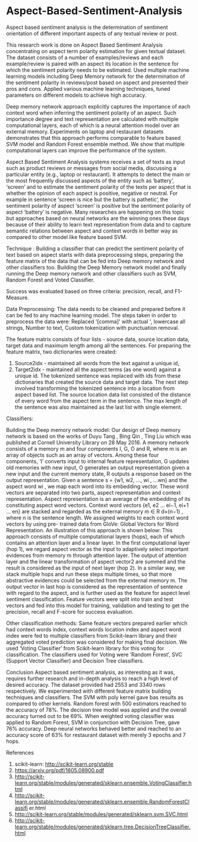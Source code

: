 # Aspect-Based-Sentiment-Analysis
Aspect based sentiment analysis is the determination of sentiment orientation of different important aspects of any textual review or post. 

This research work is done on Aspect Based Sentiment Analysis concentrating on aspect term polarity estimation for given textual dataset. The dataset consists of a number of examples/reviews and each example/review is paired with an aspect its location in the sentence for which the sentiment polarity needs to be estimated. Used multiple machine learning models including Deep Memory network for the determination of the sentiment polarity in reviews/post based on aspect and presented their pros and cons. Applied various machine learning techniques, tuned parameters on different models to achieve high accuracy. 

Deep memory network approach explicitly captures the importance of each context word when inferring the sentiment polarity of an aspect. Such importance degree and text representation are calculated with multiple computational layers, each of which is a neural attention model over an external memory. Experiments on laptop and restaurant datasets demonstrates that this approach performs comparable to feature based SVM model and Random Forest ensemble method. We show that multiple computational layers can improve the performance of the system.

Aspect Based Sentiment Analysis systems receives a set of texts as input such as product reviews or messages from social media, discussing a particular entity (e.g., laptop or restaurant). It attempts to detect the main or the most frequently discussed aspects of the entity such as ‘battery’, ‘screen’ and to estimate the sentiment polarity of the texts per aspect that is whether the opinion of each aspect is positive, negative or neutral. For example in sentence ‘screen is nice but the battery is pathetic’, the sentiment polarity of aspect ‘screen’ is positive but the sentiment polarity of aspect ‘battery’ is negative.
Many researches are happening on this topic but approaches based on neural networks are the winning ones these days because of their ability to learn text representation from data and to capture semantic relations between aspect and context words in better way as compared to other model like feature based SVM.

Technique :
Building a classifier that can predict the sentiment polarity of text based on aspect starts with data preprocessing steps, preparing the feature matrix of the data that can be fed into Deep memory network and other classifiers too. Building the Deep Memory network model and finally running the Deep memory network and other classifiers such as SVM, Random Forest and Voted Classifier. 

Success was evaluated based on three criteria: precision, recall, and F1-Measure.

Data Preprocessing:
The data needs to be cleaned and prepared before it can be fed to any machine learning model.
The steps taken in order to preprocess the data were: 
Replaced '[comma]' with actual ', lowercase all strings, Number to text, Custom tokenization with punctuation removal.

The feature matrix consists of four lists - source data, source location data, target data and maximum length among all the sentences. For preparing the feature matrix, two dictionaries were created: 
1. Source2idx - maintained all words from the text against a unique id, 
2. Target2idx - maintained all the aspect terms (as one word) against a unique id. 
The tokenized sentence was replaced with ids from these dictionaries that created the source data and target data. The next
step involved transforming the tokenized sentence into a location from aspect based list. The source location data list consisted of the distance of every word from the aspect term in the sentence. The max length of the sentence was also maintained as the last list with single element.

Classifiers:

Building the Deep memory network model:
Our design of Deep memory network is based on the works of Duyu Tang , Bing Qin , Ting Liu which was published at Cornell University Library on 28 May 2016. A memory network consists of a memory m and four components I, G, O and R, where m is an array of objects such as an array of vectors. Among these four components, ‘I’ converts input to internal feature representation, G updates old memories with new input, O generates an output representation given a new input and the current memory state, R outputs a response based on the output representation. Given a sentence s = {w1, w2, ..., wi , ...wn} and the aspect word wi , we map each word into its embedding vector. These word vectors are separated into two parts, aspect representation and context representation. Aspect representation is an average of the embedding of its constituting aspect word vectors. Context word vectors {e1, e2 ... ei−1, ei+1 ... en} are stacked and regarded as the external memory m ∈ R d×(n−1) , where n is the sentence length. We assigned weights to each context word vectors by using pre- trained data from GloVe: Global Vectors for Word Representation. An illustration of this approach is shown below: This approach consists of multiple computational layers (hops), each of which contains an attention layer and a linear layer. In the first computational layer (hop 1), we regard aspect vector as the input to adaptively select important evidences from memory m through attention layer.
The output of attention layer and the linear transformation of aspect vector2 are summed and the result is considered as the input of next layer (hop 2). In a similar way, we stack multiple hops and run these steps multiple times, so that more abstractive evidences could be selected from the external memory m. The output vector in last hop is considered as the representation of sentence
with regard to the aspect, and is further used as the feature for aspect level sentiment classification. Feature vectors were split into train and test vectors and fed into this model for training, validation and testing to get the precision, recall and F-score for success evaluation. 

Other classification methods:
Same feature vectors prepared earlier which had context words index, context words location index and aspect word index were fed to multiple classifiers from Scikit-learn library and their aggregated voted prediction was considered for making final decision. We used ‘Voting Classifier’ from Scikit-learn library for this voting for classification. The classifiers used for
Voting were ‘Random Forest’, SVC (Support Vector Classifier) and Decision Tree classifiers.

Conclusion
Aspect based sentiment analysis, as interesting as it was, requires further research and in-depth analysis to reach a high level of desired accuracy. The dataset provided had 2553 and 3340 rows respectively. We experimented with different feature matrix building techniques and classifiers. The SVM with poly kernel gave bas results as compared to other kernels. Random forest with 500 estimators reached to the accuracy of 78%. The decision tree model was applied and the overall accuracy turned out to be 69%. When weighted voting classifier was applied to Random Forest, SVM in conjunction with Decision Tree, gave 76% accuracy. Deep neural networks behaved better and reached to an accuracy score of 63% for restaurant dataset with merely 3 epochs and 7 hops. 

References
1. scikit-learn: http://scikit-learn.org/stable
2. https://arxiv.org/pdf/1605.08900.pdf
3. http://scikit-learn.org/stable/modules/generated/sklearn.ensemble.VotingClassifier.html
4. http://scikit-learn.org/stable/modules/generated/sklearn.ensemble.RandomForestClassifi
er.html
5. http://scikit-learn.org/stable/modules/generated/sklearn.svm.SVC.html
6. http://scikit-learn.org/stable/modules/generated/sklearn.tree.DecisionTreeClassifier.html
